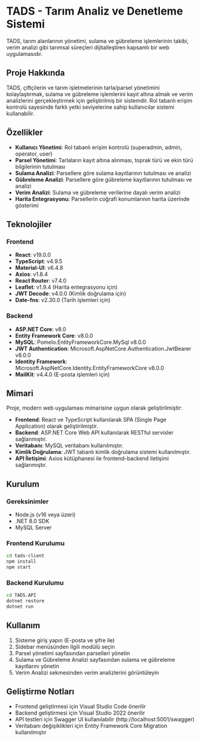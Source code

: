 # TADS - Tarım Analiz ve Denetleme Sistemi

TADS, tarım alanlarının yönetimi, sulama ve gübreleme işlemlerinin takibi, verim analizi gibi tarımsal süreçleri dijitalleştiren kapsamlı bir web uygulamasıdır.

## Proje Hakkında

TADS, çiftçilerin ve tarım işletmelerinin tarla/parsel yönetimini kolaylaştırmak, sulama ve gübreleme işlemlerini kayıt altına almak ve verim analizlerini gerçekleştirmek için geliştirilmiş bir sistemdir. Rol tabanlı erişim kontrolü sayesinde farklı yetki seviyelerine sahip kullanıcılar sistemi kullanabilir.

## Özellikler

- **Kullanıcı Yönetimi**: Rol tabanlı erişim kontrolü (superadmin, admin, operator, user)
- **Parsel Yönetimi**: Tarlaların kayıt altına alınması, toprak türü ve ekin türü bilgilerinin tutulması
- **Sulama Analizi**: Parsellere göre sulama kayıtlarının tutulması ve analizi
- **Gübreleme Analizi**: Parsellere göre gübreleme kayıtlarının tutulması ve analizi
- **Verim Analizi**: Sulama ve gübreleme verilerine dayalı verim analizi
- **Harita Entegrasyonu**: Parsellerin coğrafi konumlarının harita üzerinde gösterimi

## Teknolojiler

### Frontend
- **React**: v19.0.0
- **TypeScript**: v4.9.5
- **Material-UI**: v6.4.8
- **Axios**: v1.8.4
- **React Router**: v7.4.0
- **Leaflet**: v1.9.4 (Harita entegrasyonu için)
- **JWT Decode**: v4.0.0 (Kimlik doğrulama için)
- **Date-fns**: v2.30.0 (Tarih işlemleri için)

### Backend
- **ASP.NET Core**: v8.0
- **Entity Framework Core**: v8.0.0
- **MySQL**: Pomelo.EntityFrameworkCore.MySql v8.0.0
- **JWT Authentication**: Microsoft.AspNetCore.Authentication.JwtBearer v8.0.0
- **Identity Framework**: Microsoft.AspNetCore.Identity.EntityFrameworkCore v8.0.0
- **MailKit**: v4.4.0 (E-posta işlemleri için)

## Mimari

Proje, modern web uygulaması mimarisine uygun olarak geliştirilmiştir:

- **Frontend**: React ve TypeScript kullanılarak SPA (Single Page Application) olarak geliştirilmiştir.
- **Backend**: ASP.NET Core Web API kullanılarak RESTful servisler sağlanmıştır.
- **Veritabanı**: MySQL veritabanı kullanılmıştır.
- **Kimlik Doğrulama**: JWT tabanlı kimlik doğrulama sistemi kullanılmıştır.
- **API İletişimi**: Axios kütüphanesi ile frontend-backend iletişimi sağlanmıştır.

## Kurulum

### Gereksinimler
- Node.js (v16 veya üzeri)
- .NET 8.0 SDK
- MySQL Server

### Frontend Kurulumu
```bash
cd tads-client
npm install
npm start
```

### Backend Kurulumu
```bash
cd TADS.API
dotnet restore
dotnet run
```

## Kullanım

1. Sisteme giriş yapın (E-posta ve şifre ile)
2. Sidebar menüsünden ilgili modülü seçin
3. Parsel yönetimi sayfasından parselleri yönetin
4. Sulama ve Gübreleme Analizi sayfasından sulama ve gübreleme kayıtlarını yönetin
5. Verim Analizi sekmesinden verim analizlerini görüntüleyin

## Geliştirme Notları

- Frontend geliştirmesi için Visual Studio Code önerilir
- Backend geliştirmesi için Visual Studio 2022 önerilir
- API testleri için Swagger UI kullanılabilir (http://localhost:5001/swagger)
- Veritabanı değişiklikleri için Entity Framework Core Migration kullanılmıştır
